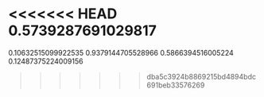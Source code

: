 <<<<<<< HEAD
0.5739287691029817
=======
0.10632515099922535
0.9379144705528966
0.5866394516005224
0.12487375224009156
>>>>>>> dba5c3924b8869215bd4894bdc691beb33576269
